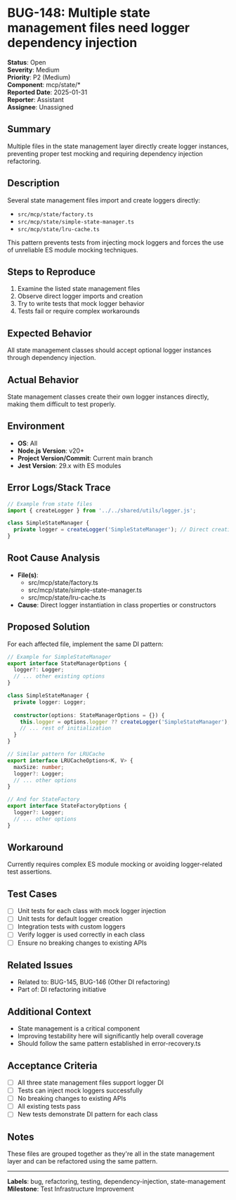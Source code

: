 # BUG-148: Multiple state management files need logger dependency injection

**Status**: Open  
**Severity**: Medium  
**Priority**: P2 (Medium)  
**Component**: mcp/state/*  
**Reported Date**: 2025-01-31  
**Reporter**: Assistant  
**Assignee**: Unassigned

## Summary

Multiple files in the state management layer directly create logger instances, preventing proper test mocking and requiring dependency injection refactoring.

## Description

Several state management files import and create loggers directly:

- `src/mcp/state/factory.ts`
- `src/mcp/state/simple-state-manager.ts`
- `src/mcp/state/lru-cache.ts`

This pattern prevents tests from injecting mock loggers and forces the use of unreliable ES module mocking techniques.

## Steps to Reproduce

1. Examine the listed state management files
2. Observe direct logger imports and creation
3. Try to write tests that mock logger behavior
4. Tests fail or require complex workarounds

## Expected Behavior

All state management classes should accept optional logger instances through dependency injection.

## Actual Behavior

State management classes create their own logger instances directly, making them difficult to test properly.

## Environment

- **OS**: All
- **Node.js Version**: v20+
- **Project Version/Commit**: Current main branch
- **Jest Version**: 29.x with ES modules

## Error Logs/Stack Trace

```typescript
// Example from state files
import { createLogger } from '../../shared/utils/logger.js';

class SimpleStateManager {
  private logger = createLogger('SimpleStateManager'); // Direct creation
}
```

## Root Cause Analysis

- **File(s)**: 
  - src/mcp/state/factory.ts
  - src/mcp/state/simple-state-manager.ts
  - src/mcp/state/lru-cache.ts
- **Cause**: Direct logger instantiation in class properties or constructors

## Proposed Solution

For each affected file, implement the same DI pattern:

```typescript
// Example for SimpleStateManager
export interface StateManagerOptions {
  logger?: Logger;
  // ... other existing options
}

class SimpleStateManager {
  private logger: Logger;
  
  constructor(options: StateManagerOptions = {}) {
    this.logger = options.logger ?? createLogger('SimpleStateManager');
    // ... rest of initialization
  }
}

// Similar pattern for LRUCache
export interface LRUCacheOptions<K, V> {
  maxSize: number;
  logger?: Logger;
  // ... other options
}

// And for StateFactory
export interface StateFactoryOptions {
  logger?: Logger;
  // ... other options
}
```

## Workaround

Currently requires complex ES module mocking or avoiding logger-related test assertions.

## Test Cases

- [ ] Unit tests for each class with mock logger injection
- [ ] Unit tests for default logger creation
- [ ] Integration tests with custom loggers
- [ ] Verify logger is used correctly in each class
- [ ] Ensure no breaking changes to existing APIs

## Related Issues

- Related to: BUG-145, BUG-146 (Other DI refactoring)
- Part of: DI refactoring initiative

## Additional Context

- State management is a critical component
- Improving testability here will significantly help overall coverage
- Should follow the same pattern established in error-recovery.ts

## Acceptance Criteria

- [ ] All three state management files support logger DI
- [ ] Tests can inject mock loggers successfully
- [ ] No breaking changes to existing APIs
- [ ] All existing tests pass
- [ ] New tests demonstrate DI pattern for each class

## Notes

These files are grouped together as they're all in the state management layer and can be refactored using the same pattern.

---

**Labels**: bug, refactoring, testing, dependency-injection, state-management  
**Milestone**: Test Infrastructure Improvement